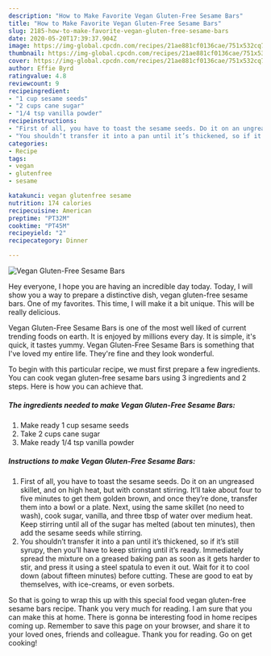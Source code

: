 ```yaml
---
description: "How to Make Favorite Vegan Gluten-Free Sesame Bars"
title: "How to Make Favorite Vegan Gluten-Free Sesame Bars"
slug: 2185-how-to-make-favorite-vegan-gluten-free-sesame-bars
date: 2020-05-20T17:39:37.904Z
image: https://img-global.cpcdn.com/recipes/21ae881cf0136cae/751x532cq70/vegan-gluten-free-sesame-bars-recipe-main-photo.jpg
thumbnail: https://img-global.cpcdn.com/recipes/21ae881cf0136cae/751x532cq70/vegan-gluten-free-sesame-bars-recipe-main-photo.jpg
cover: https://img-global.cpcdn.com/recipes/21ae881cf0136cae/751x532cq70/vegan-gluten-free-sesame-bars-recipe-main-photo.jpg
author: Effie Byrd
ratingvalue: 4.8
reviewcount: 9
recipeingredient:
- "1 cup sesame seeds"
- "2 cups cane sugar"
- "1/4 tsp vanilla powder"
recipeinstructions:
- "First of all, you have to toast the sesame seeds. Do it on an ungreased skillet, and on high heat, but with constant stirring. It’ll take about four to five minutes to get them golden brown, and once they’re done, transfer them into a bowl or a plate. Next, using the same skillet (no need to wash), cook sugar, vanilla, and three tbsp of water over medium heat. Keep stirring until all of the sugar has melted (about ten minutes), then add the sesame seeds while stirring."
- "You shouldn’t transfer it into a pan until it’s thickened, so if it’s still syrupy, then you’ll have to keep stirring until it’s ready. Immediately spread the mixture on a greased baking pan as soon as it gets harder to stir, and press it using a steel spatula to even it out. Wait for it to cool down (about fifteen minutes) before cutting. These are good to eat by themselves, with ice-creams, or even sorbets."
categories:
- Recipe
tags:
- vegan
- glutenfree
- sesame

katakunci: vegan glutenfree sesame 
nutrition: 174 calories
recipecuisine: American
preptime: "PT32M"
cooktime: "PT45M"
recipeyield: "2"
recipecategory: Dinner

---
```



![Vegan Gluten-Free Sesame Bars](https://img-global.cpcdn.com/recipes/21ae881cf0136cae/751x532cq70/vegan-gluten-free-sesame-bars-recipe-main-photo.jpg)

Hey everyone, I hope you are having an incredible day today. Today, I will show you a way to prepare a distinctive dish, vegan gluten-free sesame bars. One of my favorites. This time, I will make it a bit unique. This will be really delicious.

Vegan Gluten-Free Sesame Bars is one of the most well liked of current trending foods on earth. It is enjoyed by millions every day. It is simple, it's quick, it tastes yummy. Vegan Gluten-Free Sesame Bars is something that I've loved my entire life. They're fine and they look wonderful.




To begin with this particular recipe, we must first prepare a few ingredients. You can cook vegan gluten-free sesame bars using 3 ingredients and 2 steps. Here is how you can achieve that.

<!--inarticleads1-->

##### The ingredients needed to make Vegan Gluten-Free Sesame Bars:

1. Make ready 1 cup sesame seeds
1. Take 2 cups cane sugar
1. Make ready 1/4 tsp vanilla powder




<!--inarticleads2-->

##### Instructions to make Vegan Gluten-Free Sesame Bars:

1. First of all, you have to toast the sesame seeds. Do it on an ungreased skillet, and on high heat, but with constant stirring. It’ll take about four to five minutes to get them golden brown, and once they’re done, transfer them into a bowl or a plate. Next, using the same skillet (no need to wash), cook sugar, vanilla, and three tbsp of water over medium heat. Keep stirring until all of the sugar has melted (about ten minutes), then add the sesame seeds while stirring.
1. You shouldn’t transfer it into a pan until it’s thickened, so if it’s still syrupy, then you’ll have to keep stirring until it’s ready. Immediately spread the mixture on a greased baking pan as soon as it gets harder to stir, and press it using a steel spatula to even it out. Wait for it to cool down (about fifteen minutes) before cutting. These are good to eat by themselves, with ice-creams, or even sorbets.




So that is going to wrap this up with this special food vegan gluten-free sesame bars recipe. Thank you very much for reading. I am sure that you can make this at home. There is gonna be interesting food in home recipes coming up. Remember to save this page on your browser, and share it to your loved ones, friends and colleague. Thank you for reading. Go on get cooking!
